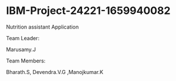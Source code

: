 # IBM-Project-24221-1659940082
Nutrition assistant Application


Team Leader:

Marusamy.J

Team Members:

Bharath.S,
Devendra.V.G
,Manojkumar.K
